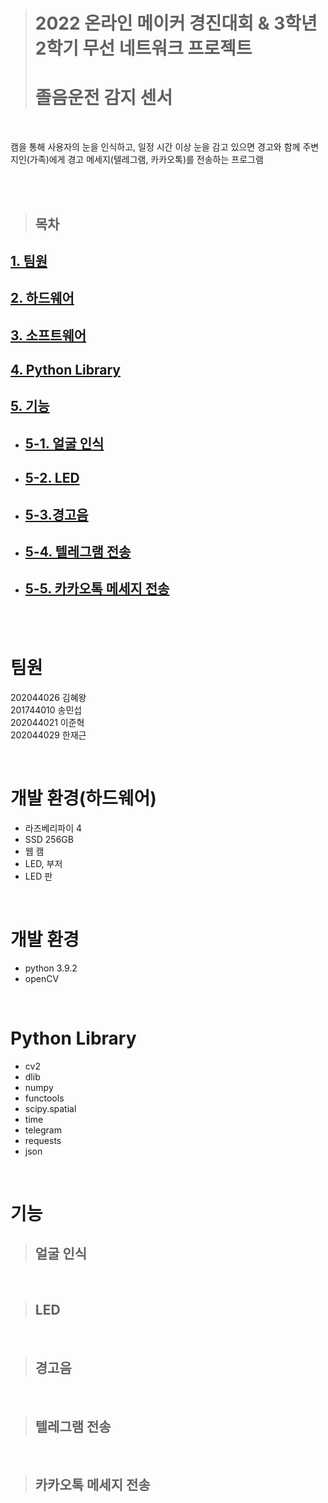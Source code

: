 > # 2022 온라인 메이커 경진대회 & 3학년 2학기 무선 네트워크 프로젝트
> # 졸음운전 감지 센서

<br>

캠을 통해 사용자의 눈을 인식하고, 일정 시간 이상 눈을 감고 있으면 경고와 함께 주변 지인(가족)에게 경고 메세지(텔레그램, 카카오톡)를 전송하는 프로그램

<br>
<br>

> ## 목차

## [1. 팀원](#팀원)
## [2. 하드웨어](#하드웨어)
## [3. 소프트웨어](#소프트웨어)
## [4. Python Library](#python-library)
## [5. 기능](#기능)
 * ## [5-1. 얼굴 인식](#얼굴-인식)
 * ## [5-2. LED](#led)
 * ## [5-3.경고음](#경고음)
 * ## [5-4. 텔레그램 전송](#텔레그램-전송)
 * ## [5-5. 카카오톡 메세지 전송](#카카오톡-메세지-전송)

<br>
<br>

# 팀원

202044026 김혜왕  
201744010 송민섭  
202044021 이준혁  
202044029 한재근

<br>

# 개발 환경(하드웨어)

* 라즈베리파이 4  
* SSD 256GB
* 웹 캠
* LED, 부저
* LED 판

<br>

# 개발 환경

* python 3.9.2
* openCV

<br>

# Python Library

* cv2
* dlib
* numpy
* functools
* scipy.spatial
* time
* telegram
* requests
* json

<br>

# 기능

> ## 얼굴 인식


<br>

> ## LED


<br>

> ## 경고음


<br>

> ## 텔레그램 전송


<br>

> ## 카카오톡 메세지 전송


<br>